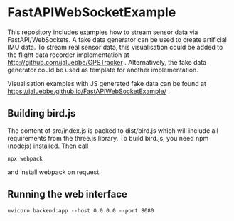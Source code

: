 # FastAPIWebSocketExample
This repository includes examples how to stream sensor data via FastAPI/WebSockets.
A fake data generator can be used to create artificial IMU data.
To stream real sensor data, this visualisation could be added to the flight data
recorder implementation at http://github.com/jaluebbe/GPSTracker .
Alternatively, the fake data generator could be used as template for another
implementation.

Visualisation examples with JS generated fake data can be found at https://jaluebbe.github.io/FastAPIWebSocketExample/ .

## Building bird.js
The content of src/index.js is packed to dist/bird.js which will include all requirements from the three.js library.
To build bird.js, you need npm (nodejs) installed. Then call
```
npx webpack
```
and install webpack on request.

## Running the web interface
```
uvicorn backend:app --host 0.0.0.0 --port 8080
```
